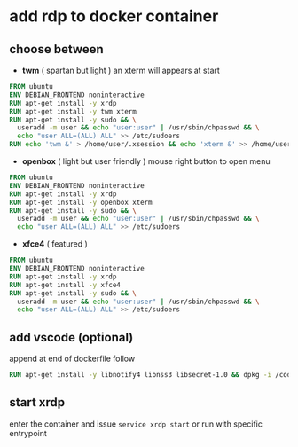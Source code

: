 # add rdp to docker container

## choose between

- **twm** ( spartan but light ) an xterm will appears at start

```Dockerfile
FROM ubuntu
ENV DEBIAN_FRONTEND noninteractive
RUN apt-get install -y xrdp
RUN apt-get install -y twm xterm
RUN apt-get install -y sudo && \
  useradd -m user && echo "user:user" | /usr/sbin/chpasswd && \
  echo "user ALL=(ALL) ALL" >> /etc/sudoers
RUN echo 'twm &' > /home/user/.xsession && echo 'xterm &' >> /home/user/.xsession && chmod +x /home/user/.xsession && chown user.user /home/user/.xsession
```

- **openbox** ( light but user friendly ) mouse right button to open menu

```Dockerfile
FROM ubuntu
ENV DEBIAN_FRONTEND noninteractive
RUN apt-get install -y xrdp
RUN apt-get install -y openbox xterm
RUN apt-get install -y sudo && \
  useradd -m user && echo "user:user" | /usr/sbin/chpasswd && \
  echo "user ALL=(ALL) ALL" >> /etc/sudoers
```

- **xfce4** ( featured )

```Dockerfile
FROM ubuntu
ENV DEBIAN_FRONTEND noninteractive
RUN apt-get install -y xrdp
RUN apt-get install -y xfce4
RUN apt-get install -y sudo && \
  useradd -m user && echo "user:user" | /usr/sbin/chpasswd && \
  echo "user ALL=(ALL) ALL" >> /etc/sudoers
```

## add vscode (optional)

append at end of dockerfile follow

```Dockerfile
RUN apt-get install -y libnotify4 libnss3 libsecret-1.0 && dpkg -i /code-insiders_1.46.0-1589191718_amd64.deb
```

## start xrdp

enter the container and issue `service xrdp start` or run with specific entrypoint
